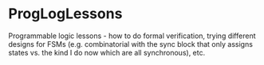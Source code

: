 # ProgLogLessons
Programmable logic lessons - how to do formal verification, trying different designs for FSMs (e.g. combinatorial with the sync block that only assigns states vs. the kind I do now which are all synchronous), etc.
